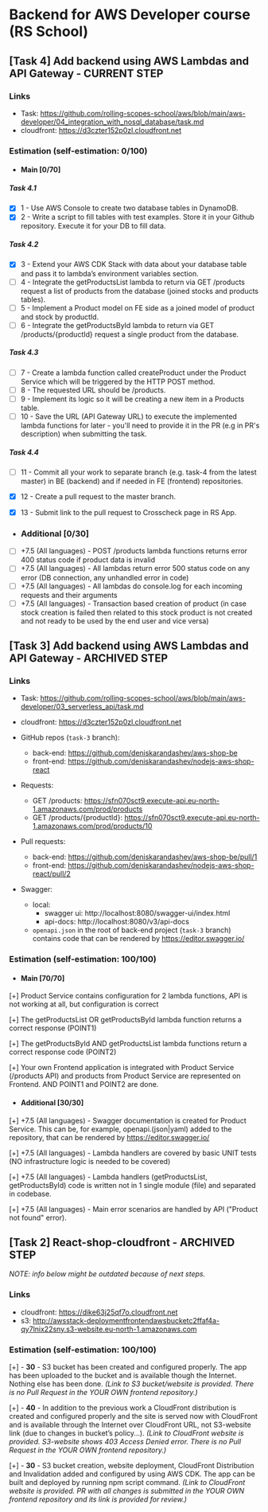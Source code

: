 # Backend for AWS Developer course (RS School)

## [Task 4] Add backend using AWS Lambdas and API Gateway - CURRENT STEP

### Links

* Task: https://github.com/rolling-scopes-school/aws/blob/main/aws-developer/04_integration_with_nosql_database/task.md
* cloudfront: https://d3czter152p0zl.cloudfront.net

### Estimation (self-estimation: 0/100)

* #### Main [0/70]
##### Task 4.1
- [x] 1 - Use AWS Console to create two database tables in DynamoDB.
- [x] 2 - Write a script to fill tables with test examples. Store it in your Github repository. Execute it for your DB to fill data.

##### Task 4.2
- [x] 3 - Extend your AWS CDK Stack with data about your database table and pass it to lambda’s environment variables section.
- [ ] 4 - Integrate the getProductsList lambda to return via GET /products request a list of products from the database (joined stocks and products tables).
- [ ] 5 - Implement a Product model on FE side as a joined model of product and stock by productId.
- [ ] 6 - Integrate the getProductsById lambda to return via GET /products/{productId} request a single product from the database.

##### Task 4.3
- [ ] 7 - Create a lambda function called createProduct under the Product Service which will be triggered by the HTTP POST method.
- [ ] 8 - The requested URL should be /products.
- [ ] 9 - Implement its logic so it will be creating a new item in a Products table.
- [ ] 10 - Save the URL (API Gateway URL) to execute the implemented lambda functions for later - you'll need to provide it in the PR (e.g in PR's description) when submitting the task.

##### Task 4.4
- [ ] 11 - Commit all your work to separate branch (e.g. task-4 from the latest master) in BE (backend) and if needed in FE (frontend) repositories.
- [x] 12 - Create a pull request to the master branch.
- [x] 13 - Submit link to the pull request to Crosscheck page in RS App.


* ### Additional [0/30]
- [ ] +7.5 (All languages) - POST /products lambda functions returns error 400 status code if product data is invalid
- [ ]  +7.5 (All languages) - All lambdas return error 500 status code on any error (DB connection, any unhandled error in code)
- [ ]  +7.5 (All languages) - All lambdas do console.log for each incoming requests and their arguments
- [ ]  +7.5 (All languages) - Transaction based creation of product (in case stock creation is failed then related to this stock product is not created and not ready to be used by the end user and vice versa)

## [Task 3] Add backend using AWS Lambdas and API Gateway - ARCHIVED STEP

### Links

* Task: https://github.com/rolling-scopes-school/aws/blob/main/aws-developer/03_serverless_api/task.md
* cloudfront: https://d3czter152p0zl.cloudfront.net

* GitHub repos (`task-3` branch):
    * back-end: https://github.com/deniskarandashev/aws-shop-be
    * front-end: https://github.com/deniskarandashev/nodejs-aws-shop-react
* Requests:
    * GET /products: https://sfn070sct9.execute-api.eu-north-1.amazonaws.com/prod/products
    * GET /products/{productId}: https://sfn070sct9.execute-api.eu-north-1.amazonaws.com/prod/products/10
* Pull requests:
    * back-end: https://github.com/deniskarandashev/aws-shop-be/pull/1
    * front-end: https://github.com/deniskarandashev/nodejs-aws-shop-react/pull/2
* Swagger:
    * local:
        * swagger ui: http://localhost:8080/swagger-ui/index.html
        * api-docs: http://localhost:8080/v3/api-docs
    * `openapi.json` in the root of back-end project (`task-3` branch) contains code that can be rendered by https://editor.swagger.io/

### Estimation (self-estimation: 100/100)

* #### Main [70/70]
[+] Product Service contains configuration for 2 lambda functions, API is not working at all, but configuration is correct

[+] The getProductsList OR getProductsById lambda function returns a correct response (POINT1)

[+] The getProductsById AND getProductsList lambda functions return a correct response code (POINT2)

[+] Your own Frontend application is integrated with Product Service (/products API) and products from Product Service are represented on Frontend. AND POINT1 and POINT2 are done.

* #### Additional [30/30]
[+] +7.5 (All languages) - Swagger documentation is created for Product Service. This can be, for example, openapi.(json|yaml) added to the repository, that can be rendered by https://editor.swagger.io/

[+] +7.5 (All languages) - Lambda handlers are covered by basic UNIT tests (NO infrastructure logic is needed to be covered)

[+] +7.5 (All languages) - Lambda handlers (getProductsList, getProductsById) code is written not in 1 single module (file) and separated in codebase.

[+] +7.5 (All languages) - Main error scenarios are handled by API ("Product not found" error).

## [Task 2] React-shop-cloudfront - ARCHIVED STEP

_NOTE: info below might be outdated because of next steps._

### Links

* cloudfront: https://dike63j25qf7o.cloudfront.net
* s3: http://awsstack-deploymentfrontendawsbucketc2ffaf4a-qy7lnix22sny.s3-website.eu-north-1.amazonaws.com


### Estimation (self-estimation: 100/100)

[+] - **30** - S3 bucket has been created and configured properly. The app has been uploaded to the bucket and is available though the Internet. Nothing else has been done.
_(Link to S3 bucket/website is provided. There is no Pull Request in the YOUR OWN frontend repository.)_

[+] - **40** - In addition to the previous work a CloudFront distribution is created and configured properly and the site is served now with CloudFront and is available through the Internet over CloudFront URL, not S3-website link (due to changes in bucket’s policy...).
_(Link to CloudFront website is provided. S3-website shows 403 Access Denied error. There is no Pull Request in the YOUR OWN frontend repository.)_

[+] - **30** - S3 bucket creation, website deployment, CloudFront Distribution and Invalidation added and configured by using AWS CDK. The app can be built and deployed by running npm script command.
_(Link to CloudFront website is provided. PR with all changes is submitted in the YOUR OWN frontend repository and its link is provided for review.)_